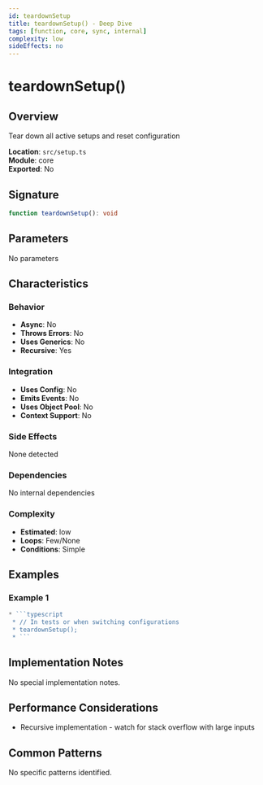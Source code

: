 ```yaml
---
id: teardownSetup
title: teardownSetup() - Deep Dive
tags: [function, core, sync, internal]
complexity: low
sideEffects: no
---
```


# teardownSetup()

## Overview
Tear down all active setups and reset configuration

**Location**: `src/setup.ts`  
**Module**: core  
**Exported**: No  

## Signature
```typescript
function teardownSetup(): void
```

## Parameters
No parameters

## Characteristics

### Behavior
- **Async**: No
- **Throws Errors**: No
- **Uses Generics**: No
- **Recursive**: Yes

### Integration
- **Uses Config**: No
- **Emits Events**: No
- **Uses Object Pool**: No
- **Context Support**: No

### Side Effects
None detected

### Dependencies
No internal dependencies

### Complexity
- **Estimated**: low
- **Loops**: Few/None
- **Conditions**: Simple


## Examples

### Example 1
```typescript
* ```typescript
 * // In tests or when switching configurations
 * teardownSetup();
 * ```
```



## Implementation Notes
No special implementation notes.

## Performance Considerations
- Recursive implementation - watch for stack overflow with large inputs

## Common Patterns
No specific patterns identified.

